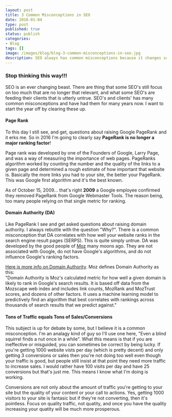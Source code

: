```yaml
---
layout: post
title: 3 Common Misconceptions in SEO
date: 2016-01-04 
type: post
published: true
status: publish
categories:
- Blog
tags: []
image: /images/blog/blog-3-common-misconceptions-in-seo.jpg
description: SEO always has common misconceptions because it changes so much, in this article I aim to fix 3 common SEO misconceptions.
---
```


<h3>Stop thinking this way!!!</h3>
<p>SEO is an ever changing beast. There are thing that some SEO's still focus on too much that are no longer that relevant, and what some SEO's are feeding their clients that is utterly untrue. SEO's and clients' has many common misconceptions and have had them for many years now. I want to start the year off by clearing these up.</p>

<h4>Page Rank</h4>
<p>To this day I still see, and get, questions about raising Google PageRank and it erks me. So in 2016 I'm going to clearly say <strong>PageRank is no longer a major ranking factor</strong>!</p>
<p>Page rank was developed by one of the Founders of Google, Larry Page, and was a way of measuring the importance of web pages. PageRanks algorithm worked by counting the number and the quality of the links to a given page and determined a rough estimate of how important that website is. Basically the more links you had to your site, the better your PageRank. This was Google first algorithm and it's the best known.</p>
<p>As of October 15, 2009... that's right <b>2009</b> a Google employee confirmed they removed PageRank from Google Webmaster Tools. The reason being, too many people relying on that single metric for ranking.</p>

<h4>Domain Authority (DA)</h4>
<p>Like PageRank I see and get asked questions about raising domain authority. I always rebuttle with the question "Why?". There is a common misconception that DA correlates with how well your website ranks in the search engine result pages (SERPS). This is quite simply untrue. DA was developed by the good people of <a href="https://moz.com" target="_blank">Moz</a> many moons ago. They are not associated with Google, do not have Google's algorithms, and do not influence Google's ranking factors.</p>
<p><a href="https://moz.com/learn/seo/domain-authority" target="_blank">Here is more info on Domain Authority</a>. Moz defines Domain Authority as this:<br>
"Domain Authority is Moz's calculated metric for how well a given domain is likely to rank in Google's search results. It is based off data from the Mozscape web index and includes link counts, MozRank and MozTrust scores, and dozens of other factors. It uses a machine learning model to predictively find an algorithm that best correlates with rankings across thousands of search results that we predict against."</p>

<h4>Tons of Traffic equals Tons of Sales/Conversions</h4>
<p>This subject is up for debate by some, but I believe it is a common misconception. I'm an analagy kind of guy so I'll use one here, "Even a blind squirrel finds a nut once in a while". What this means is that if you are ineffective or misguided, you can sometimes be correct by being lucky. If you're getting 1000 website vists per day (which is pretty decent) and only getting 3 conversions or sales then you're not doing too well even though your traffic is good, but people still insist at that point they need more traffic to increase sales. I would rather have 100 visits per day and have 25 conversions but that's just me. This means I know what I'm doing is working.</p>
<p>Conversions are not only about the amount of traffic you're getting to your site but the quality of your content or your call to actions. Yes, getting 1000 visitors to your site is fantasic but if they're not converting, then it's pointless. Focus on quality traffic, not quatity, and once you have the quality increasing your quatity will be much more prosperous.</p>


